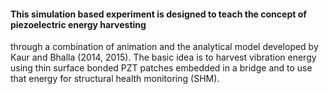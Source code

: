 #### This simulation based experiment is designed to teach the concept of piezoelectric energy harvesting
through a combination of animation and the analytical model developed by Kaur and Bhalla (2014, 2015).
The basic idea is to harvest vibration energy using thin surface bonded PZT patches embedded in a bridge
and to use that energy for structural health monitoring (SHM).